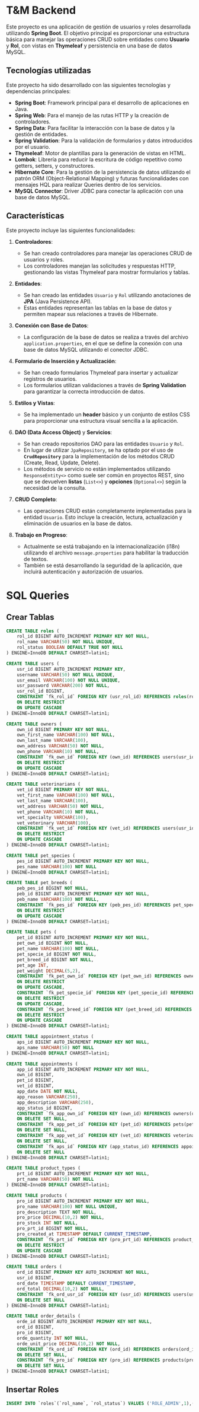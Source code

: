 # T&M Backend
Este proyecto es una aplicación de gestión de usuarios y roles desarrollada utilizando **Spring Boot**. El objetivo principal es proporcionar una estructura básica para manejar las operaciones CRUD sobre entidades como **Usuario** y **Rol**, con vistas en **Thymeleaf** y persistencia en una base de datos MySQL.

## Tecnologías utilizadas

Este proyecto ha sido desarrollado con las siguientes tecnologías y dependencias principales:

- **Spring Boot**: Framework principal para el desarrollo de aplicaciones en Java.
- **Spring Web**: Para el manejo de las rutas HTTP y la creación de controladores.
- **Spring Data**: Para facilitar la interacción con la base de datos y la gestión de entidades.
- **Spring Validation**: Para la validación de formularios y datos introducidos por el usuario.
- **Thymeleaf**: Motor de plantillas para la generación de vistas en HTML.
- **Lombok**: Librería para reducir la escritura de código repetitivo como getters, setters, y constructores.
- **Hibernate Core**: Para la gestión de la persistencia de datos utilizando el patrón ORM (Object-Relational Mapping) y futuras funcionalidades con mensajes HQL para realizar Queries dentro de los servicios.
- **MySQL Connector**: Driver JDBC para conectar la aplicación con una base de datos MySQL.

## Características

Este proyecto incluye las siguientes funcionalidades:

1. **Controladores**:
    
    - Se han creado controladores para manejar las operaciones CRUD de usuarios y roles.
    - Los controladores manejan las solicitudes y respuestas HTTP, gestionando las vistas Thymeleaf para mostrar formularios y tablas.
2. **Entidades**:
    
    - Se han creado las entidades `Usuario` y `Rol` utilizando anotaciones de **JPA** (Java Persistence API).
    - Estas entidades representan las tablas en la base de datos y permiten mapear sus relaciones a través de Hibernate.
3. **Conexión con Base de Datos**:
    
    - La configuración de la base de datos se realiza a través del archivo `application.properties`, en el que se define la conexión con una base de datos MySQL utilizando el conector JDBC.
4. **Formulario de Inserción y Actualización**:
    
    - Se han creado formularios Thymeleaf para insertar y actualizar registros de usuarios.
    - Los formularios utilizan validaciones a través de **Spring Validation** para garantizar la correcta introducción de datos.
5. **Estilos y Vistas**:
    
    - Se ha implementado un **header** básico y un conjunto de estilos CSS para proporcionar una estructura visual sencilla a la aplicación.
6. **DAO (Data Access Object)** y **Servicios**:
    
    - Se han creado repositorios DAO para las entidades `Usuario` y `Rol`.
    - En lugar de utilizar `JpaRepository`, se ha optado por el uso de **`CrudRepository`** para la implementación de los métodos CRUD (Create, Read, Update, Delete).
    - Los métodos de servicio no están implementados utilizando `ResponseEntity<>` como suele ser común en proyectos REST, sino que se devuelven **listas** (`List<>`) y **opciones** (`Optional<>`) según la necesidad de la consulta.
7. **CRUD Completo**:
    
    - Las operaciones CRUD están completamente implementadas para la entidad `Usuario`. Esto incluye la creación, lectura, actualización y eliminación de usuarios en la base de datos.
8. **Trabajo en Progreso**:
    
    - Actualmente se está trabajando en la internacionalización (i18n) utilizando el archivo `message.properties` para habilitar la traducción de textos.
    - También se está desarrollando la seguridad de la aplicación, que incluirá autenticación y autorización de usuarios.

# SQL Queries
## Crear Tablas
```SQL
CREATE TABLE roles (
	rol_id BIGINT AUTO_INCREMENT PRIMARY KEY NOT NULL,
    rol_name VARCHAR(50) NOT NULL UNIQUE,
    rol_status BOOLEAN DEFAULT TRUE NOT NULL
) ENGINE=InnoDB DEFAULT CHARSET=latin1;

CREATE TABLE users (
    usr_id BIGINT AUTO_INCREMENT PRIMARY KEY,
    username VARCHAR(50) NOT NULL UNIQUE,
    usr_email VARCHAR(100) NOT NULL UNIQUE,
    usr_password VARCHAR(200) NOT NULL,
    usr_rol_id BIGINT,
    CONSTRAINT `fk_rol_id` FOREIGN KEY (usr_rol_id) REFERENCES roles(rol_id)
    ON DELETE RESTRICT
    ON UPDATE CASCADE
) ENGINE=InnoDB DEFAULT CHARSET=latin1;

CREATE TABLE owners (
	own_id BIGINT PRIMARY KEY NOT NULL,
    own_first_name VARCHAR(100) NOT NULL,
    own_last_name VARCHAR(100),
    own_address VARCHAR(50) NOT NULL,
    own_phone VARCHAR(10) NOT NULL,
    CONSTRAINT `fk_own_id` FOREIGN KEY (own_id) REFERENCES users(usr_id)
    ON DELETE RESTRICT
    ON UPDATE CASCADE
) ENGINE=InnoDB DEFAULT CHARSET=latin1;

CREATE TABLE veterinarians (
	vet_id BIGINT PRIMARY KEY NOT NULL,
    vet_first_name VARCHAR(100) NOT NULL,
    vet_last_name VARCHAR(100),
    vet_address VARCHAR(50) NOT NULL,
    vet_phone VARCHAR(10) NOT NULL,
    vet_specialty VARCHAR(100),
    vet_veterinary VARCHAR(100),
    CONSTRAINT `fk_vet_id` FOREIGN KEY (vet_id) REFERENCES users(usr_id)
    ON DELETE RESTRICT
    ON UPDATE CASCADE
) ENGINE=InnoDB DEFAULT CHARSET=latin1;

CREATE TABLE pet_species (
    pes_id BIGINT AUTO_INCREMENT PRIMARY KEY NOT NULL,
    pes_name VARCHAR(100) NOT NULL
) ENGINE=InnoDB DEFAULT CHARSET=latin1;

CREATE TABLE pet_breeds (
    peb_pes_id BIGINT NOT NULL,
    peb_id BIGINT AUTO_INCREMENT PRIMARY KEY NOT NULL,
    peb_name VARCHAR(100) NOT NULL,
    CONSTRAINT `fk_pes_id` FOREIGN KEY (peb_pes_id) REFERENCES pet_species(pes_id)
    ON DELETE RESTRICT
    ON UPDATE CASCADE
) ENGINE=InnoDB DEFAULT CHARSET=latin1;

CREATE TABLE pets (
    pet_id BIGINT AUTO_INCREMENT PRIMARY KEY NOT NULL,
    pet_own_id BIGINT NOT NULL,
    pet_name VARCHAR(100) NOT NULL,
    pet_specie_id BIGINT NOT NULL,
    pet_breed_id BIGINT NOT NULL,
    pet_age INT,
    pet_weight DECIMAL(5,2),
    CONSTRAINT `fk_pet_own_id` FOREIGN KEY (pet_own_id) REFERENCES owners(own_id)
    ON DELETE RESTRICT
    ON UPDATE CASCADE,
    CONSTRAINT `fk_pet_specie_id` FOREIGN KEY (pet_specie_id) REFERENCES pet_species(pes_id)
    ON DELETE RESTRICT
    ON UPDATE CASCADE,
    CONSTRAINT `fk_pet_breed_id` FOREIGN KEY (pet_breed_id) REFERENCES pet_breeds(peb_id)
    ON DELETE RESTRICT
    ON UPDATE CASCADE
) ENGINE=InnoDB DEFAULT CHARSET=latin1;

CREATE TABLE appointment_status (
	aps_id BIGINT AUTO_INCREMENT PRIMARY KEY NOT NULL,
    aps_name VARCHAR(50) NOT NULL
) ENGINE=InnoDB DEFAULT CHARSET=latin1;

CREATE TABLE appointments (
    app_id BIGINT AUTO_INCREMENT PRIMARY KEY NOT NULL,
    own_id BIGINT,
    pet_id BIGINT,
    vet_id BIGINT,
    app_date DATE NOT NULL,
    app_reason VARCHAR(250),
    app_description VARCHAR(250),
    app_status_id BIGINT,
    CONSTRAINT `fk_app_own_id` FOREIGN KEY (own_id) REFERENCES owners(own_id)
    ON DELETE SET NULL,
    CONSTRAINT `fk_app_pet_id` FOREIGN KEY (pet_id) REFERENCES pets(pet_id)
    ON DELETE SET NULL,
    CONSTRAINT `fk_app_vet_id` FOREIGN KEY (vet_id) REFERENCES veterinarians(vet_id)
    ON DELETE SET NULL,
    CONSTRAINT `fk_aps_id` FOREIGN KEY (app_status_id) REFERENCES appointment_status(aps_id)
    ON DELETE SET NULL
) ENGINE=InnoDB DEFAULT CHARSET=latin1;

CREATE TABLE product_types (
    prt_id BIGINT AUTO_INCREMENT PRIMARY KEY NOT NULL,
    prt_name VARCHAR(50) NOT NULL
) ENGINE=InnoDB DEFAULT CHARSET=latin1;

CREATE TABLE products (
    pro_id BIGINT AUTO_INCREMENT PRIMARY KEY NOT NULL,
    pro_name VARCHAR(100) NOT NULL UNIQUE,
    pro_description TEXT NOT NULL,
    pro_price DECIMAL(10,2) NOT NULL,
    pro_stock INT NOT NULL,
    pro_prt_id BIGINT NOT NULL,
    pro_created_at TIMESTAMP DEFAULT CURRENT_TIMESTAMP,
    CONSTRAINT `fk_prt_id` FOREIGN KEY (pro_prt_id) REFERENCES product_types(prt_id)
    ON DELETE RESTRICT
    ON UPDATE CASCADE
) ENGINE=InnoDB DEFAULT CHARSET=latin1;

CREATE TABLE orders (
    ord_id BIGINT PRIMARY KEY AUTO_INCREMENT NOT NULL,
    usr_id BIGINT,
    ord_date TIMESTAMP DEFAULT CURRENT_TIMESTAMP,
    ord_total DECIMAL(10,2) NOT NULL,
    CONSTRAINT `fk_ord_usr_id` FOREIGN KEY (usr_id) REFERENCES users(usr_id)
    ON DELETE SET NULL
) ENGINE=InnoDB DEFAULT CHARSET=latin1;

CREATE TABLE order_details (
    orde_id BIGINT AUTO_INCREMENT PRIMARY KEY NOT NULL,
    ord_id BIGINT,
    pro_id BIGINT,
    orde_quantity INT NOT NULL,
    orde_unit_price DECIMAL(10,2) NOT NULL,
    CONSTRAINT `fk_ord_id` FOREIGN KEY (ord_id) REFERENCES orders(ord_id)
    ON DELETE SET NULL,
    CONSTRAINT `fk_pro_id` FOREIGN KEY (pro_id) REFERENCES products(pro_id)
    ON DELETE SET NULL
) ENGINE=InnoDB DEFAULT CHARSET=latin1;
```
## Insertar Roles
```SQL
INSERT INTO `roles`(`rol_name`, `rol_status`) VALUES ('ROLE_ADMIN',1),('ROLE_USER',1), ('ROLE_VET',1);
```
